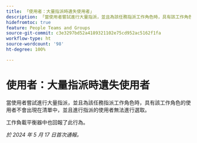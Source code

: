 ```yaml
---
title: 「使用者：大量指派時遺失使用者」
description: 「當使用者嘗試進行大量指派，並且為該任務指派工作角色時，具有該工作角色的使用者不會出現在清單中，並且進行指派的使用者無法進行選取。」
hidefromtoc: true
feature: People Teams and Groups
source-git-commit: c3e3297bd52a4189321102e75cd952ac5162f1fa
workflow-type: ht
source-wordcount: '98'
ht-degree: 100%

---
```



# 使用者：大量指派時遺失使用者

當使用者嘗試進行大量指派，並且為該任務指派工作角色時，具有該工作角色的使用者不會出現在清單中，並且進行指派的使用者無法進行選取。

工作負載平衡器中也回報了此行為。

_於 2024 年 5 月 17 日首次通報。_
